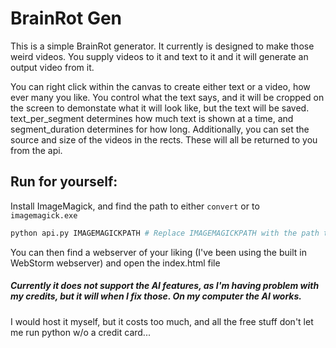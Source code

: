 # BrainRot Gen

This is a simple BrainRot generator. It currently is designed to make those weird videos. You supply videos to it and text to it and it will generate an output video from it.

You can right click within the canvas to create either text or a video, how ever many you like. You control what the text says, and it will be cropped on the screen to demonstate what it will look like, but the text will be saved. text_per_segment determines how much text is shown at a time, and segment_duration determines for how long. Additionally, you can set the source and size of the videos in the rects. These will all be returned to you from the api.  
## Run for yourself:
Install ImageMagick, and find the path to either `convert` or to `imagemagick.exe`
```bash
python api.py IMAGEMAGICKPATH # Replace IMAGEMAGICKPATH with the path to the ImageMagick executable
```
You can then find a webserver of your liking (I've been using the built in WebStorm webserver) and open the index.html file



##### Currently it does not support the AI features, as I'm having problem with my credits, but it will when I fix those. On my computer the AI works.


I would host it myself, but it costs too much, and all the free stuff don't let me run python w/o a credit card...

